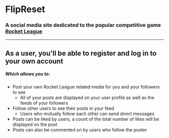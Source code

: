 # __FlipReset__

### A social media site dedicated to the popular competitive game [Rocket League](https://www.rocketleague.com)

---

## As a user, you'll be able to register and log in to your own account
##### Which allows you to:

* Post your own Rocket League related media for you and your followers to see
    - All of your posts are displayed on your user profile  as well as the feeds of your followers
* Follow other users to see their posts in your feed
    - Users who mutually follow each other can send direct messages
* Posts can be liked by users, a count of the total number of likes will be displayed on the post
* Posts can also be commented on by users who follow the poster